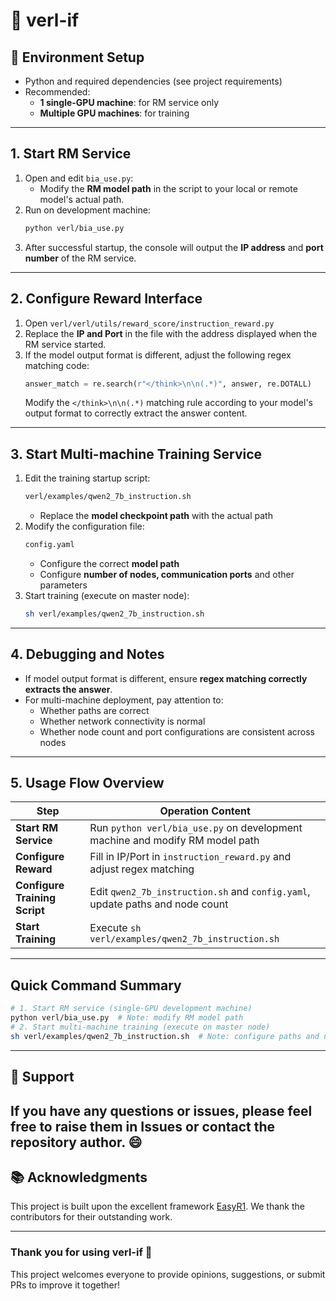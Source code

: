 # 🚀 verl-if
## 🔧 Environment Setup
- Python and required dependencies (see project requirements)
- Recommended:
  - **1 single-GPU machine**: for RM service only
  - **Multiple GPU machines**: for training
---
## 1. Start RM Service
1. Open and edit `bia_use.py`:
   - Modify the **RM model path** in the script to your local or remote model's actual path.
2. Run on development machine:
   ```bash
   python verl/bia_use.py
   ```
3. After successful startup, the console will output the **IP address** and **port number** of the RM service.
---
## 2. Configure Reward Interface
1. Open `verl/verl/utils/reward_score/instruction_reward.py`
2. Replace the **IP and Port** in the file with the address displayed when the RM service started.
3. If the model output format is different, adjust the following regex matching code:
   ```python
   answer_match = re.search(r"</think>\n\n(.*)", answer, re.DOTALL)
   ```
   Modify the `</think>\n\n(.*)` matching rule according to your model's output format to correctly extract the answer content.
---
## 3. Start Multi-machine Training Service
1. Edit the training startup script:
   ```bash
   verl/examples/qwen2_7b_instruction.sh
   ```
   - Replace the **model checkpoint path** with the actual path
2. Modify the configuration file:
   ```bash
   config.yaml
   ```
   - Configure the correct **model path**
   - Configure **number of nodes, communication ports** and other parameters
3. Start training (execute on master node):
   ```bash
   sh verl/examples/qwen2_7b_instruction.sh
   ```
---
## 4. Debugging and Notes
- If model output format is different, ensure **regex matching correctly extracts the answer**.
- For multi-machine deployment, pay attention to:
  - Whether paths are correct
  - Whether network connectivity is normal
  - Whether node count and port configurations are consistent across nodes
---
## 5. Usage Flow Overview
| Step               | Operation Content |
|--------------------|-------------------|
| **Start RM Service** | Run `python verl/bia_use.py` on development machine and modify RM model path |
| **Configure Reward** | Fill in IP/Port in `instruction_reward.py` and adjust regex matching |
| **Configure Training Script** | Edit `qwen2_7b_instruction.sh` and `config.yaml`, update paths and node count |
| **Start Training**   | Execute `sh verl/examples/qwen2_7b_instruction.sh` |
---
## Quick Command Summary
```bash
# 1. Start RM service (single-GPU development machine)
python verl/bia_use.py  # Note: modify RM model path
# 2. Start multi-machine training (execute on master node)
sh verl/examples/qwen2_7b_instruction.sh  # Note: configure paths and node parameters
```
---
## 🙋 Support
If you have any questions or issues, please feel free to raise them in Issues or contact the repository author. 😄
---
## 📚 Acknowledgments
This project is built upon the excellent framework [EasyR1](https://github.com/hiyouga/EasyR1). We thank the contributors for their outstanding work.

---
### Thank you for using **verl-if** 🎉
This project welcomes everyone to provide opinions, suggestions, or submit PRs to improve it together!
